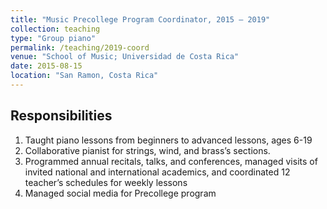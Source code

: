 ```yaml
---
title: "Music Precollege Program Coordinator, 2015 – 2019"
collection: teaching
type: "Group piano"
permalink: /teaching/2019-coord
venue: "School of Music; Universidad de Costa Rica"
date: 2015-08-15
location: "San Ramon, Costa Rica"
---
```


Responsibilities
------
1. Taught piano lessons from beginners to advanced lessons, ages 6-19
2. Collaborative pianist for strings, wind, and brass’s sections. 
3. Programmed annual recitals, talks, and conferences, managed visits of invited national and 	international academics, and coordinated 12 teacher’s schedules for weekly lessons
4. Managed social media for Precollege program



